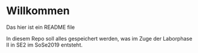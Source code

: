 # Willkommen

Das hier ist ein README file

In diesem Repo soll alles gespeichert werden, was im Zuge der Laborphase II in SE2 im SoSe2019 entsteht.
